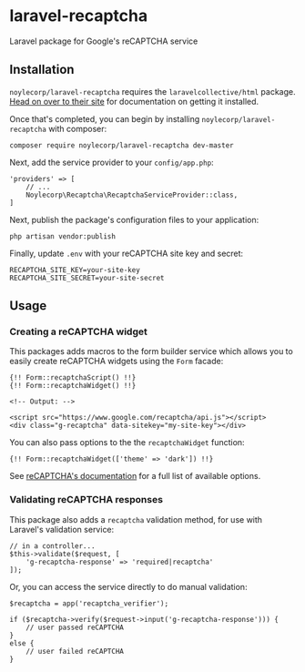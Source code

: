 # laravel-recaptcha

Laravel package for Google's reCAPTCHA service

## Installation

`noylecorp/laravel-recaptcha` requires the `laravelcollective/html` package. [Head on over to their site](http://laravelcollective.com/docs/5.1/html) for documentation on getting it installed.

Once that's completed, you can begin by installing `noylecorp/laravel-recaptcha` with composer:

    composer require noylecorp/laravel-recaptcha dev-master

Next, add the service provider to your `config/app.php`:

    'providers' => [
        // ...
        Noylecorp\Recaptcha\RecaptchaServiceProvider::class,
    ]

Next, publish the package's configuration files to your application:

    php artisan vendor:publish

Finally, update `.env` with your reCAPTCHA site key and secret:

    RECAPTCHA_SITE_KEY=your-site-key
    RECAPTCHA_SITE_SECRET=your-site-secret

## Usage

### Creating a reCAPTCHA widget

This packages adds macros to the form builder service which allows you to easily create reCAPTCHA widgets using the `Form` facade:

    {!! Form::recaptchaScript() !!}
    {!! Form::recaptchaWidget() !!}

    <!-- Output: -->

    <script src="https://www.google.com/recaptcha/api.js"></script>
    <div class="g-recaptcha" data-sitekey="my-site-key"></div>

You can also pass options to the the `recaptchaWidget` function:

    {!! Form::recaptchaWidget(['theme' => 'dark']) !!}

See [reCAPTCHA's documentation](https://developers.google.com/recaptcha/docs/display#render_param) for a full list of available options.

### Validating reCAPTCHA responses

This package also adds a `recaptcha` validation method, for use with Laravel's validation service:

    // in a controller...
    $this->validate($request, [
        'g-recaptcha-response' => 'required|recaptcha'
    ]);

Or, you can access the service directly to do manual validation:

    $recaptcha = app('recaptcha_verifier');

    if ($recaptcha->verify($request->input('g-recaptcha-response'))) {
        // user passed reCAPTCHA
    }
    else {
        // user failed reCAPTCHA
    }




